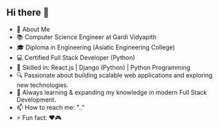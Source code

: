 ## Hi there 👋

- 🚀 About Me
- 📚 Computer Science Engineer at Gardi Vidyapith
- 🎓 Diploma in Engineering (Asiatic Engineering College)
- 💻 Certified Full Stack Developer (Python)
- 💼 Skilled in: React.js | Django (Python) | Python Programming
- 🔍 Passionate about building scalable web applications and exploring new technologies.
- 🌱 Always learning & expanding my knowledge in modern Full Stack Development.
- 📫 How to reach me: ".."
- ⚡ Fun fact: ❤️🎮
